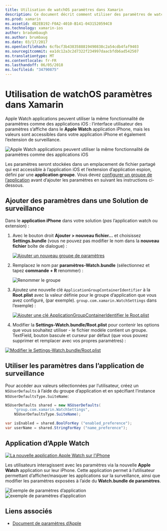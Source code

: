 ```yaml
---
title: Utilisation de watchOS paramètres dans Xamarin
description: Ce document décrit comment utiliser des paramètres de watchOS dans Xamarin. Il traite des paramètres ajout à une solution d’application espion, à l’aide de ces paramètres dans l’application et l’application de l’Apple Watch sur l’iPhone.
ms.prod: xamarin
ms.assetid: 4B2EB192-F0A2-4010-B141-0431520594C0
ms.technology: xamarin-ios
author: bradumbaugh
ms.author: brumbaug
ms.date: 03/17/2017
ms.openlocfilehash: 6cfbcf3b4383588819490838c2a54cdb4faf9403
ms.sourcegitcommit: ea1dc12a3c2d7322f234997daacbfdb6ad542507
ms.translationtype: MT
ms.contentlocale: fr-FR
ms.lasthandoff: 06/05/2018
ms.locfileid: "34790875"
---
```

# <a name="working-with-watchos-settings-in-xamarin"></a>Utilisation de watchOS paramètres dans Xamarin

Apple Watch applications peuvent utiliser la même fonctionnalité de paramètres comme des applications iOS : l’interface utilisateur des paramètres s’affiche dans le **Apple Watch** application iPhone, mais les valeurs sont accessibles dans votre application iPhone et également l’extension de surveillance.

![](settings-images/intro.png "Apple Watch applications peuvent utiliser la même fonctionnalité de paramètres comme des applications iOS")

Les paramètres seront stockées dans un emplacement de fichier partagé qui est accessible à l’application iOS et l’extension d’application espion, défini par une **application groupe**. Vous devez [configurer un groupe de l’application](~/ios/watchos/app-fundamentals/app-groups.md) avant d’ajouter les paramètres en suivant les instructions ci-dessous.

## <a name="add-settings-in-a-watch-solution"></a>Ajouter des paramètres dans une Solution de surveillance

Dans le **application iPhone** dans votre solution (*pas* l’application watch ou extension) :

1. Avec le bouton droit **Ajouter > nouveau fichier...**  et choisissez **Settings.bundle** (vous ne pouvez pas modifier le nom dans la **nouveau fichier** boîte de dialogue) :

   [![](settings-images/settings-add-sml.png "Ajouter un nouveau groupe de paramètres")](settings-images/settings-add.png#lightbox)

2. Remplacez le nom par **paramètres-Watch.bundle** (sélectionnez et tapez **commande + R** renommer) :

   ![](settings-images/settings-rename.png "Renommer le groupe")

3. Ajoutez une nouvelle clé `ApplicationGroupContainerIdentifier` à la **Root.plist** avec la valeur définie pour le groupe d’application que vous avez configuré, (par exemple). `group.com.xamarin.WatchSettings` dans l’exemple) :

   [ ![](settings-images/settings-appgroup-sml.png "Ajouter une clé ApplicationGroupContainerIdentifier le Root.plist")](settings-images/settings-appgroup.png#lightbox)

4. Modifier la **Settings-Watch.bundle/Root.plist** pour contenir les options que vous souhaitez utiliser - le fichier modèle contient un groupe.
  TextField, bouton bascule et curseur par défaut (que vous pouvez supprimer et remplacer avec vos propres paramètres) :

  [![](settings-images/rootplist-sml.png "Modifier le Settings-Watch.bundle/Root.plist")](settings-images/rootplist.png#lightbox)


## <a name="use-settings-in-the-watch-app"></a>Utiliser les paramètres dans l’application de surveillance

Pour accéder aux valeurs sélectionnées par l’utilisateur, créez un `NSUserDefaults` à l’aide du groupe d’application et en spécifiant l’instance `NSUserDefaultsType.SuiteName`:

```csharp
NSUserDefaults shared = new NSUserDefaults(
    "group.com.xamarin.WatchSettings",
    NSUserDefaultsType.SuiteName);

var isEnabled = shared.BoolForKey ("enabled_preference");
var userName = shared.StringForKey ("name_preference");
```

## <a name="apple-watch-app"></a>Application d’Apple Watch

[![](settings-images/settings-app-sml.png "La nouvelle application Apple Watch sur l’iPhone")](settings-images/settings-app.png#lightbox)

Les utilisateurs interagissent avec les paramètres via la nouvelle **Apple Watch** application sur leur iPhone. Cette application permet à l’utilisateur permettant d’afficher/masquer les applications sur la surveillance, ainsi que modifier les paramètres exposées à l’aide du **Watch.bundle de paramètres**.

![](settings-images/applewatch-1.png "Exemple de paramètres d’application") ![](settings-images/applewatch-2.png "exemple de paramètres d’application")



## <a name="related-links"></a>Liens associés

- [Document de paramètres d’Apple](https://developer.apple.com/library/prerelease/ios/documentation/General/Conceptual/WatchKitProgrammingGuide/Settings.html#//apple_ref/doc/uid/TP40014969-CH22-SW1)
